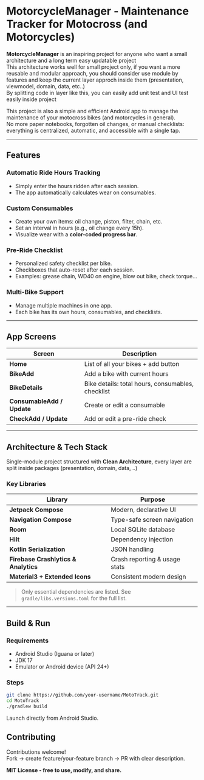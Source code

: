 # MotorcycleManager - Maintenance Tracker for Motocross (and Motorcycles)

**MotorcycleManager** is an inspiring project for anyone who want a small architecture and a long term easy updatable project   
This architecture works well for small project only, if you want a more reusable and modular approach, you should consider use module by features and keep the current layer approch inside them (presentation, viewmodel, domain, data, etc..)   
By splitting code in layer like this, you can easily add unit test and UI test easily inside project   

This project is also a simple and efficient Android app to manage the maintenance of your motocross bikes (and motorcycles in general).      
No more paper notebooks, forgotten oil changes, or manual checklists: everything is centralized, automatic, and accessible with a single tap.   

---

## Features

### Automatic Ride Hours Tracking
- Simply enter the hours ridden after each session.
- The app automatically calculates wear on consumables.

### Custom Consumables
- Create your own items: oil change, piston, filter, chain, etc.
- Set an interval in hours (e.g., oil change every 15h).
- Visualize wear with a **color-coded progress bar**.

### Pre-Ride Checklist
- Personalized safety checklist per bike.
- Checkboxes that auto-reset after each session.
- Examples: grease chain, WD40 on engine, blow out bike, check torque…

### Multi-Bike Support
- Manage multiple machines in one app.
- Each bike has its own hours, consumables, and checklists.

---

## App Screens

| Screen | Description |
|--------|-------------|
| **Home** | List of all your bikes + add button |
| **BikeAdd** | Add a bike with current hours |
| **BikeDetails** | Bike details: total hours, consumables, checklist |
| **ConsumableAdd / Update** | Create or edit a consumable |
| **CheckAdd / Update** | Add or edit a pre-ride check |

---

## Architecture & Tech Stack

Single-module project structured with **Clean Architecture**, every layer are split inside packages (presentation, domain, data, ..)

### Key Libraries

| Library | Purpose |
|---------|---------|
| **Jetpack Compose** | Modern, declarative UI |
| **Navigation Compose** | Type-safe screen navigation |
| **Room** | Local SQLite database |
| **Hilt** | Dependency injection |
| **Kotlin Serialization** | JSON handling |
| **Firebase Crashlytics & Analytics** | Crash reporting & usage stats |
| **Material3 + Extended Icons** | Consistent modern design |

> Only essential dependencies are listed. See `gradle/libs.versions.toml` for the full list.

---

## Build & Run

### Requirements
- Android Studio (Iguana or later)
- JDK 17
- Emulator or Android device (API 24+)

### Steps

```bash
git clone https://github.com/your-username/MotoTrack.git
cd MotoTrack
./gradlew build
```

Launch directly from Android Studio.

## Contributing

Contributions welcome!   
Fork → create feature/your-feature branch → PR with clear description.    

**MIT License - free to use, modify, and share.**